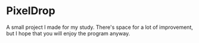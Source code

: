 # PixelDrop
A small project I made for my study.
There's space for a lot of improvement, but I hope that you will enjoy the program anyway.
